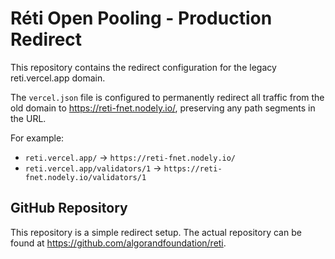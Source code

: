 # Réti Open Pooling - Production Redirect

This repository contains the redirect configuration for the legacy reti.vercel.app domain.

The `vercel.json` file is configured to permanently redirect all traffic from the old domain to https://reti-fnet.nodely.io/, preserving any path segments in the URL.

For example:

- `reti.vercel.app/` → `https://reti-fnet.nodely.io/`
- `reti.vercel.app/validators/1` → `https://reti-fnet.nodely.io/validators/1`

## GitHub Repository

This repository is a simple redirect setup. The actual repository can be found at https://github.com/algorandfoundation/reti.
